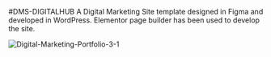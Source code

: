 #DMS-DIGITALHUB
A Digital Marketing Site template designed in Figma and developed in WordPress. Elementor page builder has been used to develop the site.

![Digital-Marketing-Portfolio-3-1](https://github.com/rafidsiddique/dms-digitalhub/assets/23418146/adbfaab6-4327-491f-8a5a-7b6564b1fe55)
